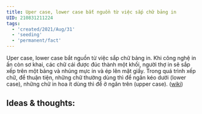 ```yaml
---
title: Uper case, lower case bắt nguồn từ việc sắp chữ bảng in
UID: 210831211224
tags:
  - 'created/2021/Aug/31'
  - 'seeding'
  - 'permanent/fact'
---
```


Uper case, lower case bắt nguồn từ việc sắp chữ bảng in. Khi công nghệ in ấn còn sơ khai, các chữ cái được đúc thành một khối, người thợ in sẽ sắp xếp trên một bảng và nhúng mực in và ép lên mặt giấy. Trong quá trình xếp chữ, để thuận tiện, những chữ thường dùng thì để ngăn kéo dưới (lower case), những chữ in hoa ít dùng thì để ở ngăn trên (upper case). ([wiki](https://vi.wikipedia.org/wiki/Ph%C3%B4ng_ch%E1%BB%AF))

## Ideas & thoughts:
